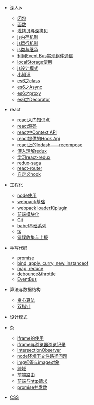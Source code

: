 - 深入js
    - [闭包](js/bibao)
    - [函数](js/function)
    - [浅拷贝与深拷贝](js/clone)
    - [js内存机制](js/memory)
    - [js运行机制](js/run)
    - [js类与继承](js/instance)
    - [利用Event Bus实现组件通信](js/event)
    - [localStorage使用](js/localStorage)
    - [js设计模式](js/pattern)
    - [小知识](js/index)
    - [es6之class](js/class)
    - [es6之Async](js/async)
    - [es6之proxy](js/proxy)
    - [es6之Decorator](js/Decorator)

- react
    - [react入门知识点](react/react)
    - [react源码](react/yuanma)
    - [react中Context API](react/context)
    - [react提供的Hook Api](react/hook)
    - [react上的lodash——recompose](react/recompose)
    - [深入理解redux](react/redux)
    - [学习react-redux](react/react-redux)
    - [redux-saga](react/saga)
    - [react-router](react/router)
    - [自定义hook](react/hook2)

- 工程化
    - [node使用](project/node)
    - [webpack基础](project/webpack)
    - [webpack loader和plugin](project/loader)
    - [前端模块化](project/module)
    - [Git](project/git)
    - [babel基础系列](project/babel)
    - [ts](project/ts)
    - [错误收集与上报](project/error)

- 手写代码
    - [promise](code/promise)
    - [bind, apply, curry, new, instanceof](code/bind)
    - [map, reduce](code/map)
    - [debounce&throttle](code/debounce)
    - [EventBus](code/event)

- 算法与数据结构
    - [贪心算法](algorithm/greedy)
    - [双指针](algorithm/doublePointer)

- 设计模式

- 杂
    - [iframe的使用](point/iframe)
    - [iframe与浏览器浏览记录](point/iframe2)
    - [IntersectionObserver](point/observer)
    - [node环境下文件路径问题](point/path)
    - [img标签与image对象](point/image)
    - [跨域](point/access)
    - [前端路由](point/route)
    - [前端与http请求](point/http)
    - [promise并发数](point/promise)

- [CSS](/css/index)